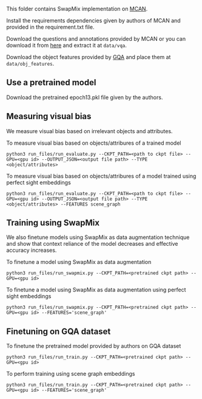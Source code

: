 This folder contains SwapMix implementation on [MCAN](https://github.com/MILVLG/mcan-vqa). 

Install the requirements dependencies given by authors of MCAN and provided in the requirement.txt file.

Download the questions and annotations provided by MCAN or you can download it from [here](https://drive.google.com/file/d/1wTCRC1wM8pGju_Krd1f1s-Gv38P2ck56/view?usp=sharing) and extract it at <code>data/vqa</code>.

Download the object features provided by [GQA](https://cs.stanford.edu/people/dorarad/gqa/download.html) and place them at <code>data/obj_features</code>.

## Use a pretrained model
Download the pretrained epoch13.pkl file given by the authors.


## Measuring visual bias
We measure visual bias based on irrelevant objects and attributes.

To measure visual bias based on objects/attribures of a trained model
```
python3 run_files/run_evaluate.py --CKPT_PATH=<path to ckpt file> --GPU=<gpu id> --OUTPUT_JSON=<output file path> --TYPE <object/attributes>
```

To measure visual bias based on objects/attribures of a model trained using perfect sight embeddings
```
python3 run_files/run_evaluate.py --CKPT_PATH=<path to ckpt file> --GPU=<gpu id> --OUTPUT_JSON=<output file path> --TYPE <object/attributes> --FEATURES scene_graph
```


## Training using SwapMix
We also finetune models using SwapMix as data augmentation technique and show that context reliance of the model decreases and effective accuracy increases.

To finetune a model using SwapMix as data augmentation
```
python3 run_files/run_swapmix.py --CKPT_PATH=<pretrained ckpt path> --GPU=<gpu id>
```

To finetune a model using SwapMix as data augmentation using perfect sight embeddings
```
python3 run_files/run_swapmix.py --CKPT_PATH=<pretrained ckpt path> --GPU=<gpu id> --FEATURES='scene_graph'
```


## Finetuning on GQA dataset 
To finetune the pretrained model provided by authors on GQA dataset
```
python3 run_files/run_train.py --CKPT_PATH=<pretrained ckpt path> --GPU=<gpu id>
```

To perform training using scene graph embeddings 
```
python3 run_files/run_train.py --CKPT_PATH=<pretrained ckpt path> --GPU=<gpu id> --FEATURES='scene_graph'
```

